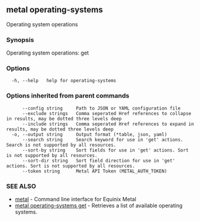 ## metal operating-systems

Operating system operations

### Synopsis

Operating system operations: get

### Options

```
  -h, --help   help for operating-systems
```

### Options inherited from parent commands

```
      --config string     Path to JSON or YAML configuration file
      --exclude strings   Comma seperated Href references to collapse in results, may be dotted three levels deep
      --include strings   Comma seperated Href references to expand in results, may be dotted three levels deep
  -o, --output string     Output format (*table, json, yaml)
      --search string     Search keyword for use in 'get' actions. Search is not supported by all resources.
      --sort-by string    Sort fields for use in 'get' actions. Sort is not supported by all resources.
      --sort-dir string   Sort field direction for use in 'get' actions. Sort is not supported by all resources.
      --token string      Metal API Token (METAL_AUTH_TOKEN)
```

### SEE ALSO

* [metal](metal.md)	 - Command line interface for Equinix Metal
* [metal operating-systems get](metal_operating-systems_get.md)	 - Retrieves a list of available operating systems.

